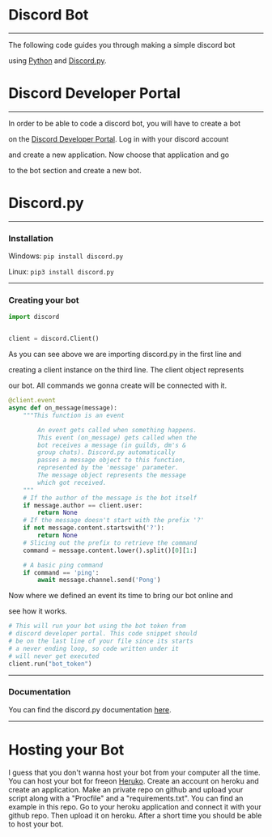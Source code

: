 # Discord Bot

---

The following code guides you through making a simple discord bot 

using [Python](https://python.org/) and [Discord.py](https://discordpy.readthedocs.io/en/latest/index.html).

# Discord Developer Portal

---

In order to be able to code a discord bot, you will have to create a bot

on the [Discord Developer Portal](https://discord.com/developers/applications). Log in with your discord account

and create a new application. Now choose that application and go 

to the bot section and create a new bot.

# Discord.py

---

### Installation

Windows: `pip install discord.py`

Linux: `pip3 install discord.py`

---

### Creating your bot

```py
import discord


client = discord.Client()
```

As you can see above we are importing discord.py in the first line and

creating a client instance on the third line. The client object represents 

our bot. All commands we gonna create will be connected with it.

```py
@client.event
async def on_message(message):
    """This function is an event

        An event gets called when something happens.
        This event (on_message) gets called when the 
        bot receives a message (in guilds, dm's & 
        group chats). Discord.py automatically 
        passes a message object to this function,
        represented by the 'message' parameter.
        The message object represents the message
        which got received. 
    """
    # If the author of the message is the bot itself
    if message.author == client.user:
        return None
    # If the message doesn't start with the prefix '?'
    if not message.content.startswith('?'):
        return None
    # Slicing out the prefix to retrieve the command
    command = message.content.lower().split()[0][1:]

    # A basic ping command
    if command == 'ping':
        await message.channel.send('Pong')
```

Now where we defined an event its time to bring our bot online and 

see how it works.

```py
# This will run your bot using the bot token from
# discord developer portal. This code snippet should
# be on the last line of your file since its starts
# a never ending loop, so code written under it 
# will never get executed
client.run("bot_token")
```

---

### Documentation

You can find the discord.py documentation [here](https://discordpy.readthedocs.io/en/latest/api.html).

---

# Hosting your Bot

I guess that you don't wanna host your bot from your computer all the time. You can host your bot for freeon [Heruko](https://www.heroku.com). Create an account on heroku and create an application. Make an private repo on github and upload your script along with a "Procfile" and a "requirements.txt". You can find an example in this repo. Go to your heroku application and connect it with your github repo. Then upload it on heroku. After a short time you should be able to host your bot.
